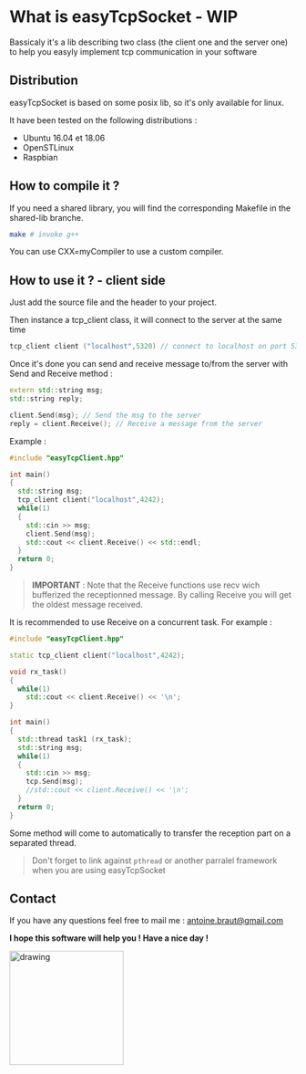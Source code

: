 # What is easyTcpSocket - WIP #

Bassicaly it's a lib describing two class (the client one and the server one) to help you easyly implement tcp communication in your software


## Distribution ##

easyTcpSocket is based on some posix lib, so it's only available for linux.

It have been tested on the following distributions :
* Ubuntu 16.04 et 18.06
* OpenSTLinux
* Raspbian

## How to compile it ? ##

If you need a shared library, you will find the corresponding Makefile in the shared-lib branche.
```sh
make # invoke g++
```
You can use CXX=myCompiler to use a custom compiler.

## How to use it ? - client side ##

Just add the source file and the header to your project.

Then instance a tcp_client class, it will connect to the server at the same time
```c++
tcp_client client ("localhost",5320) // connect to localhost on port 5320
```

Once it's done you can send and receive message to/from the server with Send and
Receive method :
```c++
extern std::string msg;
std::string reply;

client.Send(msg); // Send the msg to the server
reply = client.Receive(); // Receive a message from the server
```

Example :
```c++
#include "easyTcpClient.hpp"

int main()
{
  std::string msg;
  tcp_client client("localhost",4242);
  while(1)
  {
    std::cin >> msg;
    client.Send(msg);
    std::cout << client.Receive() << std::endl;
  }
  return 0;
}
```

>**IMPORTANT** : Note that the Receive functions use recv wich bufferized the receptionned
message. By calling Receive you will get the oldest message received.

It is recommended to use Receive on a concurrent task. For example :
```c++
#include "easyTcpClient.hpp"

static tcp_client client("localhost",4242);

void rx_task()
{
  while(1)
    std::cout << client.Receive() << '\n';
}

int main()
{
  std::thread task1 (rx_task);
  std::string msg;
  while(1)
  {
    std::cin >> msg;
    tcp.Send(msg);
    //std::cout << client.Receive() << '\n';
  }
  return 0;
}
```

Some method will come to automatically to transfer the reception part on a separated thread.

>Don't forget to link against `pthread` or another parralel framework when you are using easyTcpSocket

## Contact ##

If you have any questions feel free to mail me : <antoine.braut@gmail.com>

**I hope this software will help you ! Have a nice day !**

<img src="https://images.ecosia.org/x8hEzRW0N0B1oHUTXqREorZ73aE=/0x390/smart/https%3A%2F%2Fcdn170.picsart.com%2Fupscale-241091004033212.png%3Fr1024x1024" alt="drawing" width="200"/>
